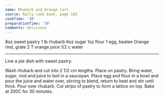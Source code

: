 ```yaml
---
name: Rhubarb and Orange tart
source: Rally cook book, page 183
cookTime: '30'
preparationTime: '30'
comments: delicious
---
```


8oz sweet pastry
1 lb rhubarb
6oz sugar
1oz flour
1 egg, beaten
Orange rind, grate
2 T orange juice
1/2 c water

---

Line a pie dish with sweet pastry.  

Wash rhubarb and cut into 2 1/2 cm lengths.  Place on pastry.  Bring water, sugar, rind and juice to boil in a saucepan.  Place egg and flour in a bowl and pour the juice and water over, stirring to blend, return to heat and stir until thick.  Pour over rhubarb.  Cut strips of pastry to form a lattice on top.  Bake at 200C for 30 minutes.

